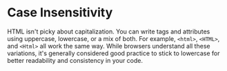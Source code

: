 # Case Insensitivity

HTML isn't picky about capitalization. You can write tags and attributes using uppercase, lowercase, or a mix of both. For example, `<html>`, `<HTML>`, and `<Html>` all work the same way. While browsers understand all these variations, it's generally considered good practice to stick to lowercase for better readability and consistency in your code.